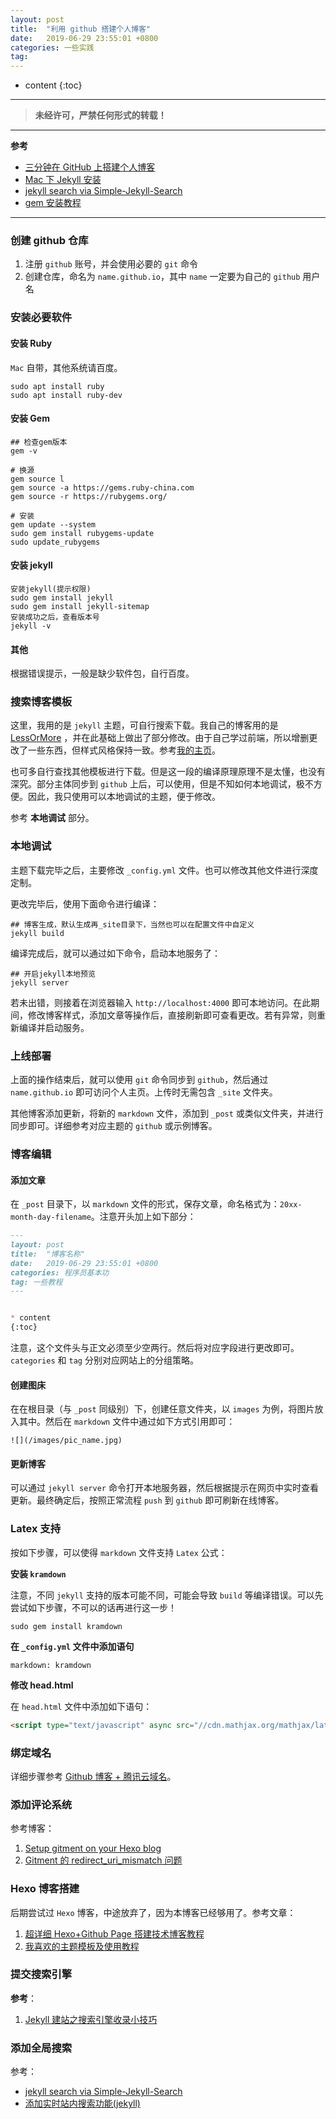 ```yaml
---
layout: post
title:  "利用 github 搭建个人博客"
date:   2019-06-29 23:55:01 +0800
categories: 一些实践
tag: 
---
```



* content
{:toc}


****

> **未经许可，严禁任何形式的转载！**

****

**参考**

- [三分钟在 GitHub 上搭建个人博客](https://zhuanlan.zhihu.com/p/28321740)
- [Mac 下 Jekyll 安装](https://www.jianshu.com/p/07064eb79740)
- [jekyll search via Simple-Jekyll-Search](https://www.chenkaihua.com/2015/11/16/jekyll-search-via-simple_jekyll_search/)
- [gem 安装教程](https://binlep.github.io/2019/09/09/%E3%80%90Gem%E3%80%91gem%E5%AE%89%E8%A3%85%E6%95%99%E7%A8%8B/)

****

### 创建 github 仓库

1. 注册 `github` 账号，并会使用必要的 `git` 命令
2. 创建仓库，命名为 `name.github.io`，其中 `name` 一定要为自己的 `github` 用户名

### 安装必要软件

#### 安装 Ruby

`Mac` 自带，其他系统请百度。

```shell
sudo apt install ruby
sudo apt install ruby-dev
```

#### 安装 Gem

```shell
## 检查gem版本
gem -v

# 换源
gem source l
gem source -a https://gems.ruby-china.com
gem source -r https://rubygems.org/

# 安装
gem update --system
sudo gem install rubygems-update
sudo update_rubygems
```

#### 安装 jekyll

```shell
安装jekyll(提示权限)
sudo gem install jekyll
sudo gem install jekyll-sitemap
安装成功之后，查看版本号
jekyll -v
```

#### 其他

根据错误提示，一般是缺少软件包，自行百度。

### 搜索博客模板

这里，我用的是 `jekyll` 主题，可自行搜索下载。我自己的博客用的是 [LessOrMore](https://github.com/luoyan35714/LessOrMore.git) ，并在此基础上做出了部分修改。由于自己学过前端，所以增删更改了一些东西，但样式风格保持一致。参考[我的主页](https://tankzhoufirst.github.io/)。

也可多自行查找其他模板进行下载。但是这一段的编译原理原理不是太懂，也没有深究。部分主体同步到 `github` 上后，可以使用，但是不知如何本地调试，极不方便。因此，我只使用可以本地调试的主题，便于修改。

参考 **本地调试** 部分。

### 本地调试

主题下载完毕之后，主要修改 `_config.yml` 文件。也可以修改其他文件进行深度定制。

更改完毕后，使用下面命令进行编译：

```shell
## 博客生成，默认生成再_site目录下，当然也可以在配置文件中自定义
jekyll build
```

编译完成后，就可以通过如下命令，启动本地服务了：

```shell
## 开启jekyll本地预览
jekyll server
```

若未出错，则接着在浏览器输入 `http://localhost:4000` 即可本地访问。在此期间，修改博客样式，添加文章等操作后，直接刷新即可查看更改。若有异常，则重新编译并启动服务。

### 上线部署

上面的操作结束后，就可以使用 `git` 命令同步到 `github`，然后通过 `name.github.io` 即可访问个人主页。上传时无需包含 `_site` 文件夹。

其他博客添加更新，将新的 `markdown` 文件，添加到 `_post` 或类似文件夹，并进行同步即可。详细参考对应主题的 `github` 或示例博客。

### 博客编辑

#### 添加文章

在 `_post` 目录下，以 `markdown` 文件的形式，保存文章，命名格式为：`20xx-month-day-filename`。注意开头加上如下部分：

```markdown
---
layout: post
title:  "博客名称"
date:   2019-06-29 23:55:01 +0800
categories: 程序员基本功
tag: 一些教程
---


* content
{:toc}
```

注意，这个文件头与正文必须至少空两行。然后将对应字段进行更改即可。`categories` 和 `tag` 分别对应网站上的分组策略。

#### 创建图床

在在根目录（与 `_post` 同级别）下，创建任意文件夹，以 `images` 为例，将图片放入其中。然后在 `markdown` 文件中通过如下方式引用即可：

```
![](/images/pic_name.jpg)
```

#### 更新博客

可以通过 `jekyll server` 命令打开本地服务器，然后根据提示在网页中实时查看更新。最终确定后，按照正常流程 `push` 到 `github` 即可刷新在线博客。

### Latex 支持

按如下步骤，可以使得 `markdown` 文件支持 `Latex` 公式：

**安装 `kramdown`**

注意，不同 `jekyll` 支持的版本可能不同，可能会导致 `build` 等编译错误。可以先尝试如下步骤，不可以的话再进行这一步！

```shell
sudo gem install kramdown
```

**在 `_config.yml` 文件中添加语句**

```shell
markdown: kramdown
```

**修改 head.html**

在 `head.html` 文件中添加如下语句：

```html
<script type="text/javascript" async src="//cdn.mathjax.org/mathjax/latest/MathJax.js?config=TeX-MML-AM_CHTML"></script>
```

### 绑定域名

详细步骤参考 [Github 博客 + 腾讯云域名](https://blog.csdn.net/u012348774/article/details/79577333)。

### 添加评论系统

参考博客：

1. [Setup gitment on your Hexo blog](http://www.codeblocq.com/2018/05/Setup-gitment-on-your-Hexo-blog/)
2. [Gitment 的 redirect_uri_mismatch 问题](https://www.hiczp.com/2018/08/28/前端/Gitment的redirect_uri_mismatch问题/)

### Hexo 博客搭建

后期尝试过 `Hexo` 博客，中途放弃了，因为本博客已经够用了。参考文章：

1. [超详细 Hexo+Github Page 搭建技术博客教程](https://segmentfault.com/a/1190000017986794)
2. [我喜欢的主题模板及使用教程](https://blog.cofess.com/)

### **提交搜索引擎**

**参考**：

1. [Jekyll 建站之搜索引擎收录小技巧](https://blog.csdn.net/wanf425/article/details/80847191)

### 添加全局搜索

参考：

- [jekyll search via Simple-Jekyll-Search](https://www.chenkaihua.com/2015/11/16/jekyll-search-via-simple_jekyll_search/)
- [添加实时站内搜索功能(jekyll)](http://julysxy.xyz/2018-02-01/search-in-jekyll)